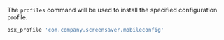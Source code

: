 The `profiles` command will be used to install the specified
configuration profile.

``` ruby
osx_profile 'com.company.screensaver.mobileconfig'
```